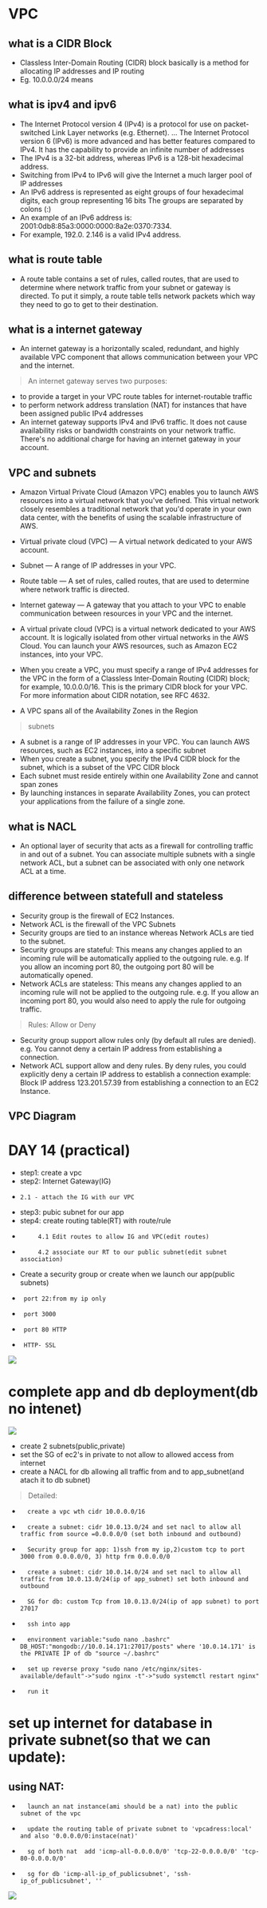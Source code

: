 # VPC
## what is a CIDR Block
- Classless Inter-Domain Routing (CIDR) block basically is a method for allocating IP addresses and IP routing
- Eg. 10.0.0.0/24 means
## what is ipv4 and ipv6
- The Internet Protocol version 4 (IPv4) is a protocol for use on packet-switched Link Layer networks (e.g. Ethernet). ... The Internet Protocol version 6 (IPv6) is more advanced and has better features compared to IPv4. It has the capability to provide an infinite number of addresses
- The IPv4 is a 32-bit address, whereas IPv6 is a 128-bit hexadecimal address.
- Switching from IPv4 to IPv6 will give the Internet a much larger pool of IP addresses
- An IPv6 address is represented as eight groups of four hexadecimal digits, each group representing 16 bits The groups are separated by colons (:)
- An example of an IPv6 address is: 2001:0db8:85a3:0000:0000:8a2e:0370:7334. 
-  For example, 192.0. 2.146 is a valid IPv4 address.

##  what is route table
- A route table contains a set of rules, called routes, that are used to determine where network traffic from your subnet or gateway is directed. To put it simply, a route table tells network packets which way they need to go to get to their destination.

## what is a internet gateway
- An internet gateway is a horizontally scaled, redundant, and highly available VPC component that allows communication between your VPC and the internet.
> An internet gateway serves two purposes:
- to provide a target in your VPC route tables for internet-routable traffic
- to perform network address translation (NAT) for instances that have been assigned public IPv4 addresses
- An internet gateway supports IPv4 and IPv6 traffic. It does not cause availability risks or bandwidth constraints on your network traffic. There's no additional charge for having an internet gateway in your account.

## VPC and subnets
- Amazon Virtual Private Cloud (Amazon VPC) enables you to launch AWS resources into a virtual network that you've defined. This virtual network closely resembles a traditional network that you'd operate in your own data center, with the benefits of using the scalable infrastructure of AWS.
- Virtual private cloud (VPC) — A virtual network dedicated to your AWS account.
- Subnet — A range of IP addresses in your VPC.
- Route table — A set of rules, called routes, that are used to determine where network traffic is directed.
- Internet gateway — A gateway that you attach to your VPC to enable communication between resources in your VPC and the internet.
- A virtual private cloud (VPC) is a virtual network dedicated to your AWS account. It is logically isolated from other virtual networks in the AWS Cloud. You can launch your AWS resources, such as Amazon EC2 instances, into your VPC.

- When you create a VPC, you must specify a range of IPv4 addresses for the VPC in the form of a Classless Inter-Domain Routing (CIDR) block; for example, 10.0.0.0/16. This is the primary CIDR block for your VPC. For more information about CIDR notation, see RFC 4632.

- A VPC spans all of the Availability Zones in the Region
> subnets
- A subnet is a range of IP addresses in your VPC. You can launch AWS resources, such as EC2 instances, into a specific subnet
- When you create a subnet, you specify the IPv4 CIDR block for the subnet, which is a subset of the VPC CIDR block
- Each subnet must reside entirely within one Availability Zone and cannot span zones
- By launching instances in separate Availability Zones, you can protect your applications from the failure of a single zone.
## what is NACL
- An optional layer of security that acts as a firewall for controlling traffic in and out of a subnet. You can associate multiple subnets with a single network ACL, but a subnet can be associated with only one network ACL at a time.
## difference between statefull and stateless
- Security group is the firewall of EC2 Instances.
- Network ACL is the firewall of the VPC Subnets
- Security groups are tied to an instance whereas Network ACLs are tied to the subnet.
- Security groups are stateful: This means any changes applied to an incoming rule will be automatically applied to the outgoing rule. e.g. If you allow an incoming port 80, the outgoing port 80 will be automatically opened.
- Network ACLs are stateless: This means any changes applied to an incoming rule will not be applied to the outgoing rule. e.g. If you allow an incoming port 80, you would also need to apply the rule for outgoing traffic.
> Rules: Allow or Deny
- Security group support allow rules only (by default all rules are denied). e.g. You cannot deny a certain IP address from establishing a connection.
- Network ACL support allow and deny rules. By deny rules, you could explicitly deny a certain IP address to establish a connection example: Block IP address 123.201.57.39 from establishing a connection to an EC2 Instance.
 ## VPC Diagram

 # DAY 14 (practical)
 -  step1: create a vpc
 -  step2: Internet Gateway(IG)
 -     2.1 - attach the IG with our VPC
 - step3: pubic subnet for our app
 - step4: create routing table(RT) with route/rule
 -          4.1 Edit routes to allow IG and VPC(edit routes)
 -          4.2 associate our RT to our public subnet(edit subnet association)
 - Create a security group or create when we launch our app(public subnets)
 -      port 22:from my ip only
 -      port 3000
 -      port 80 HTTP
 -      HTTP- SSL
![](vpc_public_subnet.png)
# complete app and db deployment(db no intenet)

![](vpc-app-db-setup.png)
- create 2 subnets(public,private)
- set the SG of ec2's in private to not allow to allowed access from internet
- create a NACL for db allowing all traffic from and to app_subnet(and atach it to db subnet)
> Detailed:
-       create a vpc wth cidr 10.0.0.0/16
-       create a subnet: cidr 10.0.13.0/24 and set nacl to allow all traffic from source =0.0.0.0/0 (set both inbound and outbound)
-       Security group for app: 1)ssh from my ip,2)custom tcp to port 3000 from 0.0.0.0/0, 3) http frm 0.0.0.0/0
-       create a subnet: cidr 10.0.14.0/24 and set nacl to allow all traffic from 10.0.13.0/24(ip of app_subnet) set both inbound and outbound
-       SG for db: custom Tcp from 10.0.13.0/24(ip of app subnet) to port 27017
-       ssh into app
-       environment variable:"sudo nano .bashrc" DB_HOST:"mongodb://10.0.14.171:27017/posts" where '10.0.14.171' is the PRIVATE IP of db "source ~/.bashrc"
-       set up reverse proxy "sudo nano /etc/nginx/sites-available/default"->"sudo nginx -t"->"sudo systemctl restart nginx"
-       run it
# set up internet for database in private subnet(so that we can update):
## using NAT:
-       launch an nat instance(ami should be a nat) into the public subnet of the vpc
-       update the routing table of private subnet to 'vpcadress:local' and also '0.0.0.0/0:instace(nat)'
-       sg of both nat  add 'icmp-all-0.0.0.0/0' 'tcp-22-0.0.0.0/0' 'tcp-80-0.0.0.0/0'
-       sg for db 'icmp-all-ip_of_publicsubnet', 'ssh-ip_of_publicsubnet', '' 

![](NAT.png)
